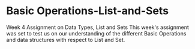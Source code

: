 # Basic Operations-List-and-Sets
Week 4 Assignment on Data Types, List and Sets
This week's assignment was set to test us on our understanding of the different Basic Operations and data structures with respect to List and Set. 
